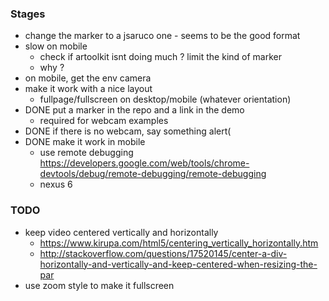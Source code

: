 ### Stages
- change the marker to a jsaruco one - seems to be the good format
- slow on mobile
  - check if artoolkit isnt doing much ? limit the kind of marker
  - why ?
- on mobile, get the env camera
- make it work with a nice layout
  - fullpage/fullscreen on desktop/mobile (whatever orientation)
- DONE put a marker in the repo and a link in the demo
  - required for webcam examples
- DONE if there is no webcam, say something alert(
- DONE make it work in mobile
  - use remote debugging https://developers.google.com/web/tools/chrome-devtools/debug/remote-debugging/remote-debugging
  - nexus 6

### TODO
- keep video centered vertically and horizontally
  - https://www.kirupa.com/html5/centering_vertically_horizontally.htm
  - http://stackoverflow.com/questions/17520145/center-a-div-horizontally-and-vertically-and-keep-centered-when-resizing-the-par
- use zoom style to make it fullscreen
